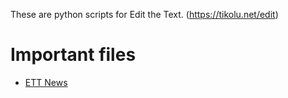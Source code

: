 These are python scripts for Edit the Text. (https://tikolu.net/edit)

# Important files
 - [ETT News](py/ettnews.py)
